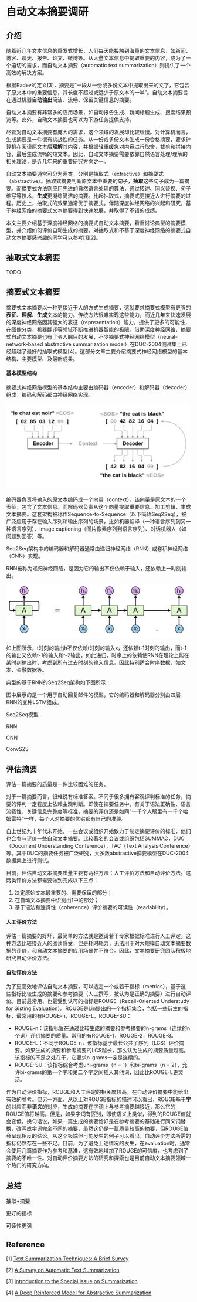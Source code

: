 自动文本摘要调研
===
介绍
---
随着近几年文本信息的爆发式增长，人们每天能接触到海量的文本信息，如新闻、博客、聊天、报告、论文、微博等。从大量文本信息中提取重要的内容，成为了一个迫切的需求，而自动文本摘要（automatic text summarization）则提供了一个高效的解决方案。

根据Radev的定义\[3\]，摘要是“一段从一份或多份文本中提取出来的文字，它包含了原文本中的重要信息，其长度不超过或远少于原文本的一半”。自动文本摘要旨在通过机器**自动输出**简洁、流畅、保留关键信息的摘要。

自动文本摘要有非常多的应用场景，如自动报告生成、新闻标题生成、搜索结果预览等。此外，自动文本摘要也可以为下游任务提供支持。

尽管对自动文本摘要有庞大的需求，这个领域的发展却比较缓慢。对计算机而言，生成摘要是一件很有挑战性的任务。从一份或多份文本生成一份合格摘要，要求计算机在阅读原文本后**理解**其内容，并根据轻重缓急对内容进行取舍，裁剪和拼接内容，最后生成流畅的短文本。因此，自动文本摘要需要依靠自然语言处理/理解的相关理论，是近几年来的重要研究方向之一。

自动文本摘要通常可分为两类，分别是抽取式（extractive）和摘要式（abstractive）。抽取式摘要判断原文本中重要的句子，**抽取**这些句子成为一篇摘要。而摘要式方法则应用先进的自然语言处理的算法，通过转述、同义替换、句子缩写等技术，**生成**更凝练简洁的摘要。比起抽取式，摘要式更接近人进行摘要的过程。历史上，抽取式的效果通常优于摘要式。伴随深度神经网络的兴起和研究，基于神经网络的摘要式文本摘要得到快速发展，并取得了不错的成绩。

本文主要介绍基于深度神经网络的摘要式自动文本摘要，着重讨论典型的摘要模型，并介绍如何评价自动生成的摘要。对抽取式和不基于深度神经网络的摘要式自动文本摘要感兴趣的同学可以参考\[1\]\[2\]。

抽取式文本摘要
---
TODO

摘要式文本摘要
---
摘要式文本摘要以一种更接近于人的方式生成摘要，这就要求摘要式模型有更强的**表征**、**理解**、**生成**文本的能力。传统方法很难实现这些能力，而近几年来快速发展的深度神经网络因其强大的表征（representation）能力，提供了更多的可能性，在图像分类、机器翻译等领域不断推进机器智能的极限。借助深度神经网络，摘要式自动文本摘要也有了令人瞩目的发展，不少摘要式神经网络模型（neural-network-based abstractive summarization model）在DUC-2004测试集上已经超越了最好的抽取式模型\[4\]。这部分文章主要介绍摘要式神经网络模型的基本结构、主要模型、及最新成果。

#### 基本模型结构

摘要式神经网络模型的基本结构主要由编码器（encoder）和解码器（decoder）组成，编码和解码都由神经网络实现。

![Image](/img/seq2seq.png?raw=true)

编码器负责将输入的原文本编码成一个向量（context），该向量是原文本的一个表征，包含了文本信息。而解码器负责从这个向量提取重要信息、加工剪辑，生成文本摘要。这套架构被称作Sequence-to-Sequence（以下简称Seq2Seq），被广泛应用于存在输入序列和输出序列的场景，比如机器翻译（一种语言序列到另一种语言序列）、image captioning（图片像素序列到语言序列）、对话机器人（如问题到回答）等。

Seq2Seq架构中的编码器和解码器通常由递归神经网络（RNN）或卷积神经网络（CNN）实现。

RNN被称为递归神经网络，是因为它的输出不仅依赖于输入，还依赖上一时刻输出。

![Image](/img/rnn.png?raw=true)

如上图所示，t时刻的输出h不仅依赖t时刻的输入x，还依赖t-1时刻的输出，而t-1的输出又依赖t-1的输入和t-2输出，如此递归，时序上的依赖使RNN在理论上能在某时刻输出时，考虑到所有过去时刻的输入信息。因此特别适合时序数据，如文本、金融数据等。

典型的基于RNN的Seq2Seq架构如下图所示：



图中展示的是一个用于自动回复邮件的模型，它的编码器和解码器分别由四层RNN的变种LSTM组成。





Seq2Seq模型

RNN

CNN

ConvS2S





评估摘要
---
评估一篇摘要的质量是一件比较困难的任务。

对于一篇摘要而言，很难说有标准答案。不同于很多拥有客观评判标准的任务，摘要的评判一定程度上依赖主观判断。即使在摘要任务中，有关于语法正确性、语言流畅性、关键信息完整度等标准，摘要的评价还是如同”一千个人眼里有一千个哈姆雷特“一样，每个人对摘要的优劣都有自己的准绳。

自上世纪九十年代末开始，一些会议或组织开始致力于制定摘要评价的标准，他们也会参与评价一些自动文本摘要。比较著名的会议或组织包括SUMMAC，DUC（Document Understanding Conference），TAC（Text Analysis Conference）等。其中DUC的摘要任务被广泛研究，大多数abstractive摘要模型在DUC-2004数据集上进行测试。

目前，评估自动文本摘要质量主要有两种方法：人工评价方法和自动评价方法。这两类评价方法都需要做到完成以下三点：

1. 决定原始文本最重要的、需要保留的部分；
2. 在自动文本摘要中识别出1中的部分；
3. 基于语法和连贯性（coherence）评价摘要的可读性（readability）。

#### 人工评价方法

评估一篇摘要的好坏，最简单的方法就是邀请若干专家根据标准进行人工评定。这种方法比较接近人的阅读感受，但是耗时耗力，无法用于对大规模自动文本摘要数据的评价，和自动文本摘要的应用场景并不符合。因此，文本摘要研究团队积极地研究自动评价方法。

#### 自动评价方法

为了更高效地评估自动文本摘要，可以选定一个或若干指标（metrics），基于这些指标比较生成的摘要和参考摘要（人工撰写，被认为是正确的摘要）进行自动评价。目前最常用、也最受到认可的指标是ROUGE（Recall-Oriented Understudy for Gisting Evaluation）。ROUGE是Lin提出的一个指标集合，包括一些衍生的指标，最常用的有ROUGE-n，ROUGE-L，ROUGE-SU：

* ROUGE-n：该指标旨在通过比较生成的摘要和参考摘要的n-grams（连续的n个词）评价摘要的质量。常用的有ROUGE-1，ROUGE-2，ROUGE-3。
* ROUGE-L：不同于ROUGE-n，该指标基于最长公共子序列（LCS）评价摘要。如果生成的摘要和参考摘要的LCS越长，那么认为生成的摘要质量越高。该指标的不足之处在于，它要求n-grams一定是连续的。
* ROUGE-SU：该指标综合考虑uni-grams（n = 1）和bi-grams（n = 2），允许bi-grams的第一个字和第二个字之间插入其他词，因此比ROUGE-L更灵活。

作为自动评价指标，ROUGE和人工评定的相关度较高，在自动评价摘要中能给出有效的参考。但另一方面，从以上对ROUGE指标的描述可以看出，ROUGE基于**字**的对应而非**语义**的对应，生成的摘要在字词上与参考摘要越接近，那么它的ROUGE值将越高。但是，如果字词有区别，即使语义上类似，得到的ROUGE值就会变低。换句话说，如果一篇生成的摘要恰好是在参考摘要的基础进行同义词替换，改写成字词完全不同的摘要，虽然这仍是一篇质量较高的摘要，但ROUGE值会呈现相反的结论。从这个极端但可能发生的例子可以看出，自动评价方法所需的指标仍然存在一些不足。目前，为了避免上述情况的发生，在evaluation时，通常会使用几篇摘要作为参考和基准，这有效地增加了ROUGE的可信度，也考虑到了摘要的不唯一性。对自动评价摘要方法的研究和探索也是目前自动文本摘要领域一个热门的研究方向。



## 总结

抽取+摘要

更好的指标

可读性更强



Reference
---
\[1\] [Text Summarization Techniques: A Brief Survey](https://arxiv.org/abs/1707.02268)

\[2\] [A Survey on Automatic Text Summarization](http://www.cs.cmu.edu/~nasmith/LS2/das-martins.07.pdf)

\[3\] [Introduction to the Special Issue on Summarization](http://www.mitpressjournals.org/doi/abs/10.1162/089120102762671927)

\[4\] [A Deep Reinforced Model for Abstractive Summarization](https://arxiv.org/abs/1705.04304)